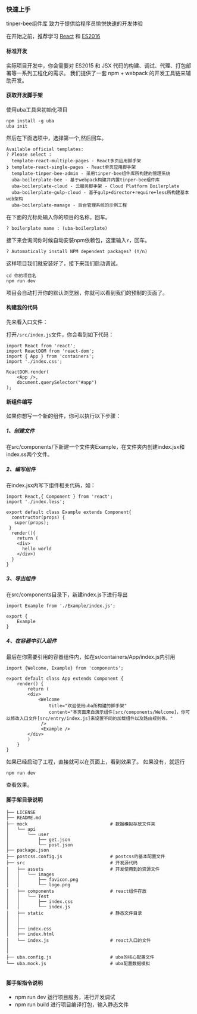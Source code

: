### 快速上手

tinper-bee组件库 致力于提供给程序员愉悦快速的开发体验


在开始之前，推荐学习 <a href="http://facebook.github.io/react">React</a> 和 <a href="http://www.nodeclass.com/api/ECMAScript6.html">ES2016</a>

#### 标准开发

实际项目开发中，你会需要对 ES2015 和 JSX 代码的构建、调试、代理、打包部署等一系列工程化的需求。 我们提供了一套 npm + webpack 的开发工具链来辅助开发。

#### 获取开发脚手架

使用uba工具来初始化项目

```
npm install -g uba
uba init
```
然后在下面选项中，选择第一个,然后回车。
```
Available official templates:
? Please select :
  template-react-multiple-pages - React多页应用脚手架
❯ template-react-single-pages - React单页应用脚手架
  template-tinper-bee-admin - 采用tinper-bee组件库所构建的管理系统
  uba-boilerplate-bee - 基于webpack构建并内置tinper-bee组件库
  uba-boilerplate-cloud - 云服务脚手架 - Cloud Platform Boilerplate
  uba-boilerplate-gulp-cloud - 基于gulp+director+require+less所构建基本web架构
  uba-boilerplate-manage - 后台管理系统的示例工程
```
在下面的光标处输入你的项目的名称，回车。
```
? boilerplate name : (uba-boilerplate)
```
接下来会询问你时候自动安装npm依赖包，这里输入`Y`，回车。
```
? Automatically install NPM dependent packages? (Y/n)
```
这样项目我们就安装好了，接下来我们启动调试。
```
cd 你的项目名
npm run dev
```
项目会自动打开你的默认浏览器，你就可以看到我们的预制的页面了。

#### 构建我的代码

先来看入口文件：

打开`/src/index.js`文件，你会看到如下代码：
```
import React from 'react';
import ReactDOM from 'react-dom';
import { App } from 'containers';
import './index.css';

ReactDOM.render(
    <App />,
    document.querySelector("#app")
);
```

#### 新组件编写

如果你想写一个新的组件，你可以执行以下步骤：

##### 1、创建文件
在src/components/下新建一个文件夹Example，在文件夹内创建index.jsx和index.ss两个文件。

##### 2、编写组件

在index.jsx内写下组件相关代码，如：

```
import React,{ Component } from 'react';
import './index.less';

export default class Example extends Component{
  constructor(props) {
   super(props);
 }
  render(){
    return (
    <div>
      hello world
    </div>)
  }
}

```
##### 3、导出组件

在src/components目录下，新建index.js下进行导出

```
import Example from './Example/index.js';

export {
    Example
}
```

##### 4、在容器中引入组件

最后在你需要引用的容器组件内，如在sr/containers/App/index.js内引用

```
import {Welcome, Example} from 'components';

export default class App extends Component {
    render() {
        return (
        <div>
            <Welcome
                title="欢迎使用uba所构建的脚手架"
                content="本页面来自演示组件[src/components/Welcome]，你可以修改入口文件[src/entry/index.js]来设置不同的加载组件以及路由规则等。"
             />
             <Example />
        </div>
        )
    }
}
```
如果已经启动了工程，直接就可以在页面上，看到效果了。
如果没有，就运行
```
npm run dev
```
查看效果。

#### 脚手架目录说明

```
├── LICENSE
├── README.md
├── mock                               # 数据模拟存放文件夹
│   └── api
│       └── user
│           ├── get.json
│           └── post.json
├── package.json
├── postcss.config.js                  # postcss的基本配置文件
├── src                                # 开发源代码
│   ├── assets                         # 开发使用到的资源文件
│   │   └── images
│   │       ├── favicon.png
│   │       └── logo.png
│   ├── components                     # react组件存放
│   │   └── Test
│   │       ├── index.css
│   │       └── index.js
│   ├── static                         # 静态文件目录
│   │ 
│   │ 
│   ├── index.css
│   ├── index.html
│   └── index.js                       # react入口的文件
│ 
│ 
├── uba.config.js                      # uba的核心配置文件
└── uba.mock.js                        # uba配置数据模拟


```

#### 脚手架指令说明

- npm run dev 运行项目服务，进行开发调试
- npm run build 进行项目编译打包，输入静态文件
